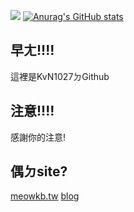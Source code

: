 ![](https://i.imgur.com/1zxQ5yA.gif)
[![Anurag's GitHub stats](https://github-readme-stats.vercel.app/api?username=KvN1027)](https://github.com/anuraghazra/github-readme-stats)
## 早ㄤ!!!!
這裡是KvN1027ㄉGithub
## 注意!!!!
感謝你的注意!
## 偶ㄉsite?
[meowkb.tw](https://meowkb.tw)
[blog](https://blog.meowkb.tw)
